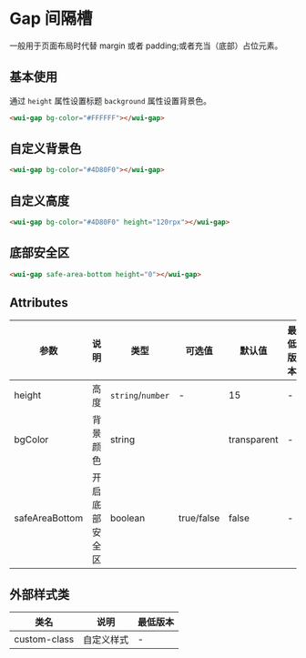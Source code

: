 <frame/>

# Gap 间隔槽

一般用于页面布局时代替 margin 或者 padding;或者充当（底部）占位元素。

## 基本使用

通过 `height` 属性设置标题 `background` 属性设置背景色。

```html
<wui-gap bg-color="#FFFFFF"></wui-gap>
```

## 自定义背景色

```html
<wui-gap bg-color="#4D80F0"></wui-gap>
```

## 自定义高度

```html
<wui-gap bg-color="#4D80F0" height="120rpx"></wui-gap>
```

## 底部安全区

```html
<wui-gap safe-area-bottom height="0"></wui-gap>
```

## Attributes

| 参数           | 说明           | 类型              | 可选值     | 默认值      | 最低版本 |
| -------------- | -------------- | ----------------- | ---------- | ----------- | -------- |
| height         | 高度           | `string`/`number` | -          | 15          | -        |
| bgColor        | 背景颜色       | string            |            | transparent | -        |
| safeAreaBottom | 开启底部安全区 | boolean           | true/false | false       | -        |

## 外部样式类

| 类名         | 说明       | 最低版本 |
| ------------ | ---------- | -------- |
| custom-class | 自定义样式 | -        |
